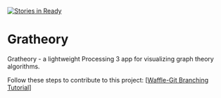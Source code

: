 [![Stories in Ready](https://badge.waffle.io/molinab297/Gratheory.png?label=ready&title=Ready)](https://waffle.io/molinab297/Gratheory)
# Gratheory
Gratheory - a lightweight Processing 3 app for visualizing graph theory algorithms.

Follow these steps to contribute to this project: [[Waffle-Git Branching Tutorial](https://github.com/waffleio/waffle.io)]
